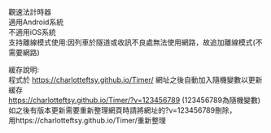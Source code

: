 觀速法計時器<br>
適用Android系統<br>
不適用iOS系統<br>
支持離線模式使用:因列車於隧道或收訊不良處無法使用網路，故追加離線模式(不需要網路)<br>

緩存說明:<br>
程式於 https://charlotteftsy.github.io/Timer/ 網址之後自動加入隨機變數以更新緩存<br>
https://charlotteftsy.github.io/Timer/?v=123456789 (123456789為隨機變數)<br>
如之後有版本更新需要重新整理網頁時請將網址的?v=123456789刪除，<br>
用https://charlotteftsy.github.io/Timer/重新整理<br>
